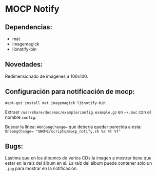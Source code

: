 # MOCP Notify

## Dependencias:

 - mat 
 - imagemagick 
 - libnotify-bin

## Novedades:

Redimensionado de imágenes a 100x100.

## Configuración para notificación de mocp:

    #apt-get install mat imagemagick libnotify-bin
 
Extraer `/usr/share/doc/moc/example/config.example.gz` en `~/.moc` con el nombre `config`.  

Buscar la linea: `#OnSongChange=` que debería quedar parecida a esta: `OnSongChange= "$HOME/scripts/mocp_notify.sh %a %t %f"` 

## Bugs:

Lástima que en los álbumes de varios CDs la imagen a mostrar tiene que estar en la raíz del álbum en si. La raíz del álbum puede contener solo un `.jpg` para mostrar en la notificación.
